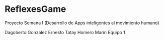 # ReflexesGame
Proyecto Semana I (Desarrollo de Apps inteligentes al movimiento humano)

Dagoberto Gonzalez
Ernesto Tatay
Homero Marin
Equipo 1
